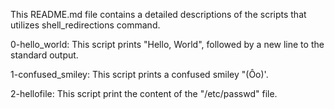 This README.md file contains a detailed descriptions of the scripts that utilizes shell_redirections command.

  0-hello_world: This script prints "Hello, World", followed by a new line to the standard output.

  1-confused_smiley: This script prints a confused smiley "(Ôo)'.

  2-hellofile: This script print the content of the "/etc/passwd" file.
